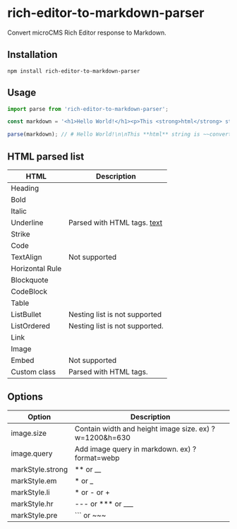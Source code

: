 # rich-editor-to-markdown-parser

Convert microCMS Rich Editor response to Markdown.

## Installation

```
npm install rich-editor-to-markdown-parser
```

## Usage

```js
import parse from 'rich-editor-to-markdown-parser';

const markdown = '<h1>Hello World!</h1><p>This <strong>html</strong> string is <s>convert</s>into <a href="https://exampe.com">markdown.</a></p>'

parse(markdown); // # Hello World!\n\nThis **html** string is ~~convert ~~into [markdown.](https://exampe.com)
```

## HTML parsed list

| HTML | Description |
| --- | --- |
| Heading |  |
| Bold |  |
| Italic |  |
| Underline | Parsed with HTML tags. <u>text</u> |
| Strike |  |
| Code |  |
| TextAlign | Not supported |
| Horizontal Rule |  |
| Blockquote |  |
| CodeBlock |  |
| Table |  |
| ListBullet | Nesting list is not supported |
| ListOrdered | Nesting list is not supported. |
| Link |  |
| Image |  |
| Embed | Not supported |
| Custom class | Parsed with HTML tags. <span class='class'></span> |

## Options

| Option | Description |
| --- | --- |
| image.size | Contain width and height image size. ex) ?w=1200&h=630 |
| image.query | Add image query in markdown. ex) ?format=webp |
| markStyle.strong | ** or __ |
| markStyle.em | *  or _ |
| markStyle.li |  * or - or + |
| markStyle.hr | --- or *** or ___ |
| markStyle.pre | ``` or ~~~ |